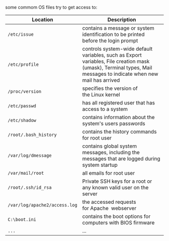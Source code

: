 some commom OS files try to get access to:

Location | Description
--- | ---
`/etc/issue` | contains a message or system identification to be printed before the login prompt
`/etc/profile` | controls system-wide default variables, such as Export variables, File creation mask (umask), Terminal types, Mail messages to indicate when new mail has arrived
`/proc/version` | specifies the version of the Linux kernel
`/etc/passwd` | has all registered user that has access to a system
`/etc/shadow` | contains information about the system's users passwords
`/root/.bash_history` | contains the history commands for root user
`/var/log/dmessage` | contains global system messages, including the messages that are logged during system startup
`/var/mail/root` | all emails for root user
`/root/.ssh/id_rsa` | Private SSH keys for a root or any known valid user on the server
`/var/log/apache2/access.log` | the accessed requests for Apache  webserver
`C:\boot.ini` | contains the boot options for computers with BIOS firmware
`...` | ...
